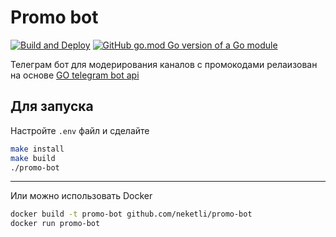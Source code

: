 # Promo bot

[![Build and Deploy](https://github.com/neketli/promo-bot/actions/workflows/deploy.yml/badge.svg?branch=master)](https://github.com/neketli/promo-bot/actions/workflows/deploy.yml) [![GitHub go.mod Go version of a Go module](https://img.shields.io/github/go-mod/go-version/neketli/promo-bot.svg)](https://github.com/neketli/promo-bot)

Телеграм бот для модерирования каналов с промокодами релаизован на основе [GO telegram bot api](github.com/go-telegram-bot-api)

## Для запуска

Настройте `.env` файл и сделайте

```bash
make install
make build
./promo-bot
```

___
Или можно использовать Docker

```bash
docker build -t promo-bot github.com/neketli/promo-bot
docker run promo-bot
```
